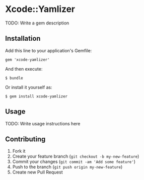 # Xcode::Yamlizer

TODO: Write a gem description

## Installation

Add this line to your application's Gemfile:

    gem 'xcode-yamlizer'

And then execute:

    $ bundle

Or install it yourself as:

    $ gem install xcode-yamlizer

## Usage

TODO: Write usage instructions here

## Contributing

1. Fork it
2. Create your feature branch (`git checkout -b my-new-feature`)
3. Commit your changes (`git commit -am 'Add some feature'`)
4. Push to the branch (`git push origin my-new-feature`)
5. Create new Pull Request
